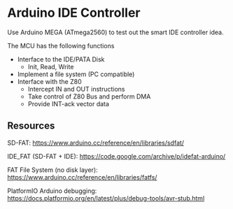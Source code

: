 # Arduino IDE Controller

Use Arduino MEGA (ATmega2560) to test out the smart IDE controller idea.

The MCU has the following functions

- Interface to the IDE/PATA Disk
  - Init, Read, Write
- Implement a file system (PC compatible)
- Interface with the Z80
  - Intercept IN and OUT instructions
  - Take control of Z80 Bus and perform DMA
  - Provide INT-ack vector data

## Resources

SD-FAT: https://www.arduino.cc/reference/en/libraries/sdfat/

IDE_FAT (SD-FAT + IDE): https://code.google.com/archive/p/idefat-arduino/

FAT File System (no disk layer): https://www.arduino.cc/reference/en/libraries/fatfs/

PlatformIO Arduino debugging: https://docs.platformio.org/en/latest/plus/debug-tools/avr-stub.html